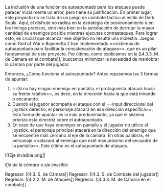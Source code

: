 
La inclusión de una función de autoapuntado para los ataques puede parecer inicialmente un error, pero tiene su justificación. En primer lugar, este proyecto no se trata de un juego de combate táctico al estilo de Dark Souls. Aquí, el disfrute no radica en la estrategia de posicionamiento o en los timings precisos, sino más bien en la satisfacción de derrotar la mayor cantidad de enemigos posible mientras ejecutas contraataques. Para lograr esto, es crucial que alcanzar ese objetivo no resulte una molestia. Juegos como God of War o Bayonetta 2 han implementado ==sistemas de autoapuntado para facilitar la concatenación de ataques==, que es un pilar fundamental de este proyecto. Por último, como explicamos en la [[4.3.3. M. de Cámara en el combate]], buscamos minimizar la necesidad de maniobrar la cámara por parte del jugador.

Entonces, ¿Cómo funciona el autoapuntado? Antes repasemos las 3 formas de apuntar:

1. ==Si no hay ningún enemigo en pantalla, el protagonista atacará hacia su frente relativo==, es decir, en la dirección hacia la que está mirando o encarando.
2. Cuando el jugador acompaña el ataque con el ==input direccional del joystick derecho, el personaje atacará en esa dirección específica==. Esta forma de apuntar es la más predominante, ya que el sistema prioriza esta directriz sobre el autoapuntado.
3. En caso de que haya enemigos en pantalla y el jugador no utilice el joystick, el personaje principal atacará en la dirección del enemigo que se encuentre más cercano al eje de la cámara. En otras palabras, el personaje ==atacará al enemigo que esté más próximo del encuadre de la pantalla==. Este último es el autoapuntado de ataques.

![[Eje invisible.png]]

*Eje de la cámara o eje invisible*


Regresar: [[4.3. S. de Cámara]]
Regresar: [[4.2. S. de Combate del jugador]]
Regresar: [[4.2.2. M. de Ataques]]
Regresar: [[4.3.3. M. de Cámara en el combate]]